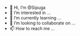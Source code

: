 - 👋 Hi, I’m @Sipuga
- 👀 I’m interested in ...
- 🌱 I’m currently learning ...
- 💞️ I’m looking to collaborate on ...
- 📫 How to reach me ...

<!---
Sipuga/Sipuga is a ✨ special ✨ repository because its `README.md` (this file) appears on your GitHub profile.
You can click the Preview link to take a look at your changes.
--->
